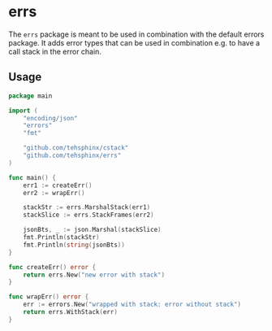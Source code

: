 # errs

The `errs` package is meant to be used in combination with the default errors package.
It adds error types that can be used in combination e.g. to have a call stack in the error chain.

## Usage

```go
package main

import (
	"encoding/json"
	"errors"
	"fmt"

	"github.com/tehsphinx/cstack"
	"github.com/tehsphinx/errs"
)

func main() {
	err1 := createErr()
	err2 := wrapErr()

	stackStr := errs.MarshalStack(err1)
	stackSlice := errs.StackFrames(err2)

	jsonBts, _ := json.Marshal(stackSlice)
	fmt.Println(stackStr)
	fmt.Println(string(jsonBts))
}

func createErr() error {
	return errs.New("new error with stack")
}

func wrapErr() error {
	err := errors.New("wrapped with stack: error without stack")
	return errs.WithStack(err)
}
```
